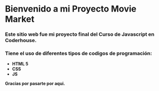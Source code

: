 # Bienvenido a mi Proyecto Movie Market

### Este sitio web fue mi proyecto final del Curso de Javascript en Coderhouse.

### Tiene el uso de diferentes tipos de codigos de programación:

- **HTML 5**
- **CSS**
- **JS**

**Gracias por pasarte por aqui.**
